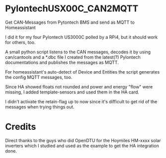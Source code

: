 # PylontechUSX00C_CAN2MQTT
Get CAN-Messages from Pytontech BMS and send as MQTT to Homeassistant

I did it for my four Pylontech US3000C polled by a RPi4, but it should work for others, too.

A small python script listens to the CAN messages, decodes it by using can/cantools and
a *.dbc file I created from the latest(?) Pylontech documentations and publishes the
messages as MQTT.

For homeassistant's auto-detect of Device and Entities the script generates the 
config MQTT messages, too.

Since HA showed floats not rounded and power and energy "flow" were missing, I added 
template-sensors and used them in the HA card. 

I didn't activate the retain-flag up to now since it's difficult to get rid of the messages
when trying things out.

# Credits
Direct thanks to the guys who did OpenDTU for the Hoymiles HM-xxxx solar inverters which I studied
and used as the example to get the HA integration done.
